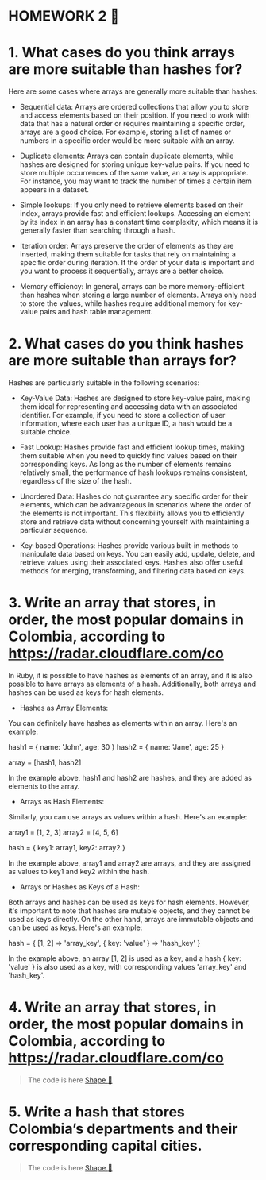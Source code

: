 # HOMEWORK 2   :blue_book:

# 1.  What cases do you think arrays are more suitable than hashes for?

Here are some cases where arrays are generally more suitable than hashes:

- Sequential data: Arrays are ordered collections that allow you to store and access elements based on their position. If you need to work with data that has a natural order or requires maintaining a specific order, arrays are a good choice. For example, storing a list of names or numbers in a specific order would be more suitable with an array.

- Duplicate elements: Arrays can contain duplicate elements, while hashes are designed for storing unique key-value pairs. If you need to store multiple occurrences of the same value, an array is appropriate. For instance, you may want to track the number of times a certain item appears in a dataset.

- Simple lookups: If you only need to retrieve elements based on their index, arrays provide fast and efficient lookups. Accessing an element by its index in an array has a constant time complexity, which means it is generally faster than searching through a hash.

- Iteration order: Arrays preserve the order of elements as they are inserted, making them suitable for tasks that rely on maintaining a specific order during iteration. If the order of your data is important and you want to process it sequentially, arrays are a better choice.

- Memory efficiency: In general, arrays can be more memory-efficient than hashes when storing a large number of elements. Arrays only need to store the values, while hashes require additional memory for key-value pairs and hash table management.

# 2. What cases do you think hashes are more suitable than arrays for?

Hashes are particularly suitable in the following scenarios:

- Key-Value Data: Hashes are designed to store key-value pairs, making them ideal for representing and accessing data with an associated identifier. For example, if you need to store a collection of user information, where each user has a unique ID, a hash would be a suitable choice.

- Fast Lookup: Hashes provide fast and efficient lookup times, making them suitable when you need to quickly find values based on their corresponding keys. As long as the number of elements remains relatively small, the performance of hash lookups remains consistent, regardless of the size of the hash.

- Unordered Data: Hashes do not guarantee any specific order for their elements, which can be advantageous in scenarios where the order of the elements is not important. This flexibility allows you to efficiently store and retrieve data without concerning yourself with maintaining a particular sequence.

- Key-based Operations: Hashes provide various built-in methods to manipulate data based on keys. You can easily add, update, delete, and retrieve values using their associated keys. Hashes also offer useful methods for merging, transforming, and filtering data based on keys.

# 3. Write an array that stores, in order, the most popular domains in Colombia, according to https://radar.cloudflare.com/co

In Ruby, it is possible to have hashes as elements of an array, and it is also possible to have arrays as elements of a hash. Additionally, both arrays and hashes can be used as keys for hash elements.

- Hashes as Array Elements:

You can definitely have hashes as elements within an array. Here's an example:

hash1 = { name: 'John', age: 30 }
hash2 = { name: 'Jane', age: 25 }

array = [hash1, hash2]

In the example above, hash1 and hash2 are hashes, and they are added as elements to the array.

- Arrays as Hash Elements:

Similarly, you can use arrays as values within a hash. Here's an example:

array1 = [1, 2, 3]
array2 = [4, 5, 6]

hash = { key1: array1, key2: array2 }

In the example above, array1 and array2 are arrays, and they are assigned as values to key1 and key2 within the hash.

- Arrays or Hashes as Keys of a Hash:

Both arrays and hashes can be used as keys for hash elements. However, it's important to note that hashes are mutable objects, and they cannot be used as keys directly. On the other hand, arrays are immutable objects and can be used as keys. Here's an example:

hash = { [1, 2] => 'array_key', { key: 'value' } => 'hash_key' }

In the example above, an array [1, 2] is used as a key, and a hash { key: 'value' } is also used as a key, with corresponding values 'array_key' and 'hash_key'.

# 4. Write an array that stores, in order, the most popular domains in Colombia, according to https://radar.cloudflare.com/co

>The code is here [Shape :mag_right:](domainsColombia.rb)

# 5.  Write a hash that stores Colombia’s departments and their corresponding capital cities.

>The code is here [Shape :mag_right:](departamentsColombia.rb)
